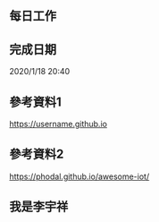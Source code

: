 ## 每日工作
## 完成日期
2020/1/18 20:40
## 參考資料1
https://username.github.io
## 參考資料2

https://phodal.github.io/awesome-iot/
## 我是李宇祥
